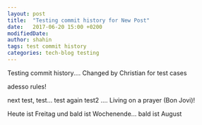 ```yaml
---
layout: post
title:  "Testing commit history for New Post"
date:   2017-06-20 15:00 +0200
modifiedDate: 
author: shahin
tags: test commit history
categories: tech-blog testing
---
```

Testing commit history.... Changed by Christian for test cases

adesso rules!

next test, test... test again test2 .... Living on a prayer (Bon Jovi)!

Heute ist Freitag und bald ist Wochenende... bald ist August
